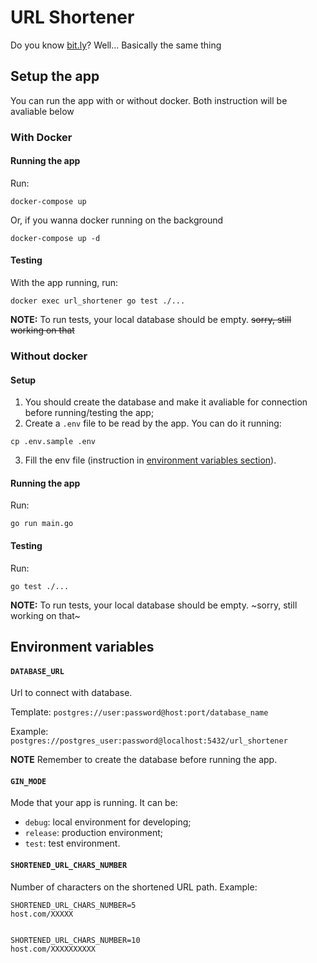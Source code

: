 # URL Shortener

Do you know [bit.ly](https://bit.ly)? Well... Basically the same thing

## Setup the app

You can run the app with or without docker. Both instruction will be avaliable below

### With Docker
#### Running the app
Run:

```shell
docker-compose up
```

Or, if you wanna docker running on the background

```shell
docker-compose up -d
```

#### Testing
With the app running, run:

```shell
docker exec url_shortener go test ./...
```

**NOTE:** To run tests, your local database should be empty. ~~sorry, still working on that~~

### Without docker

#### Setup

1. You should create the database and make it avaliable for connection before running/testing the app;
2. Create a `.env` file to be read by the app. You can do it running:
```shell
cp .env.sample .env
```
3. Fill the env file (instruction in [environment variables section](#environment-variables)).


#### Running the app
Run:

```shell
go run main.go
```

#### Testing
Run:

```shell
go test ./...
```

**NOTE:** To run tests, your local database should be empty. ~sorry, still working on that~

## Environment variables
#### `DATABASE_URL`
Url to connect with database.

Template: `postgres://user:password@host:port/database_name`

Example: `postgres://postgres_user:password@localhost:5432/url_shortener`

**NOTE** Remember to create the database before running the app.

#### `GIN_MODE`
Mode that your app is running. It can be:
-  `debug`: local environment for developing;
-  `release`: production environment;
-  `test`: test environment.

#### `SHORTENED_URL_CHARS_NUMBER`
Number of characters on the shortened URL path. Example:

```
SHORTENED_URL_CHARS_NUMBER=5
host.com/XXXXX


SHORTENED_URL_CHARS_NUMBER=10
host.com/XXXXXXXXXX
```
